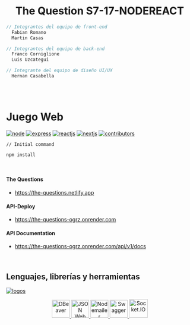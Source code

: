 <h1 align="center">The Question S7-17-NODEREACT</h1>

```javascript - react
// Integrantes del equipo de front-end
  Fabian Romano
  Martin Casas

// Integrantes del equipo de back-end
  Franco Corniglione
  Luis Uzcategui

// Integrante del equipo de diseño UI/UX
  Hernan Casabella
  
```

<br/>

# Juego Web
[![node][node-shield]][node-url] [![express][express-shield]][express-url] [![reactjs][reactjs-shield]][reactjs-url] [![nextjs][nextjs-shield]][nextjs-url]
[![contributors][contributors-shield]][contributors-url]

```
// Initial command

npm install

```

<br/>

#### The Questions
- https://the-questions.netlify.app

#### API-Deploy
- https://the-questions-ogrz.onrender.com

#### API Documentation
- https://the-questions-ogrz.onrender.com/api/v1/docs

<br />

## Lenguajes, librerías y herramientas

[![logos](https://skillicons.dev/icons?i=javascript,css,react,redux,next,nodejs,express,postgres,sequelize,git,github,vscode,figma,aws,netlify&perline=15)](https://skillicons.dev)

<div align="center">
  <a href="https://dbeaver.com">
    <img src="https://upload.wikimedia.org/wikipedia/commons/thumb/b/b5/DBeaver_logo.svg/2048px-DBeaver_logo.svg.png" width="48" height="48" alt="DBeaver" />
  </a>
  <a href="https://jwt.io">
    <img src="https://cdn.worldvectorlogo.com/logos/jwt-3.svg" width="48" height="48" alt="JSON Web Token" />
  </a>
  <a href="https://nodemailer.com/about">
    <img src="https://medusajs.com/images/plugin-icons/medusa-plugin-nodemailer-icon.svg" width="48" height="48" alt="Nodemailer" />
  </a>
  <a href="https://swagger.io">
    <img src="https://static-00.iconduck.com/assets.00/swagger-icon-512x512-halz44im.png" width="48" height="48" alt="Swagger" />
  </a>
  <a href="https://socket.io">
    <img src="https://cdn.worldvectorlogo.com/logos/socket-io-1.svg" width="50" height="50" alt="Socket.IO" />
  </a>
</div>

<!-- MARKDOWN LINKS & IMAGES -->
[node-shield]: https://img.shields.io/badge/Node.js-18.15.0-green
[node-url]: https://nodejs.org/es

[express-shield]: https://img.shields.io/badge/Express.js-4.18.2-red
[express-url]: https://expressjs.com/es/

[reactjs-shield]: https://img.shields.io/badge/React.js-18.2.0-blue
[reactjs-url]: https://es.react.dev/

[nextjs-shield]: https://img.shields.io/badge/Next.js-13.2.4-pink
[nextjs-url]: https://nextjs.org/learn/foundations/from-react-to-nextjs/getting-started-with-nextjs

[contributors-shield]: https://img.shields.io/badge/All%20Contributors-4-green
[contributors-url]: https://github.com/No-Country/S7-17-NODEREACT/network/dependencies
